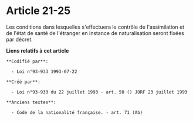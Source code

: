 # Article 21-25

Les conditions dans lesquelles s'effectuera le contrôle de l'assimilation et de l'état de santé de l'étranger en instance de
naturalisation seront fixées par décret.

**Liens relatifs à cet article**

	**Codifié par**:

	  - Loi n°93-933 1993-07-22

	**Créé par**:

	  - Loi n°93-933 du 22 juillet 1993 - art. 50 () JORF 23 juillet 1993

	**Anciens textes**:

	  - Code de la nationalité française. - art. 71 (Ab)
